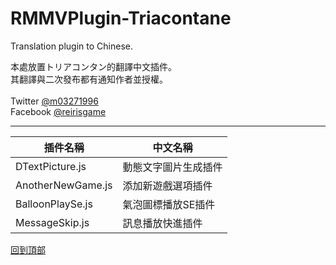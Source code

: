 # RMMVPlugin-Triacontane
Translation plugin to Chinese.

本處放置トリアコンタン的翻譯中文插件。<br>
其翻譯與二次發布都有通知作者並授權。<br>
<br>
Twitter [@m03271996](https://twitter.com/m03271996)<br>
Facebook [@reirisgame](https://www.facebook.com/reirisgame/)<br>
* * *

| 插件名稱               | 中文名稱              |
| --------------------- | --------------------- |
| DTextPicture.js       | 動態文字圖片生成插件    |
| AnotherNewGame.js     | 添加新遊戲選項插件     |
| BalloonPlaySe.js     | 氣泡圖標播放SE插件     |
| MessageSkip.js    | 訊息播放快進插件     |


[回到頂部](#readme)
